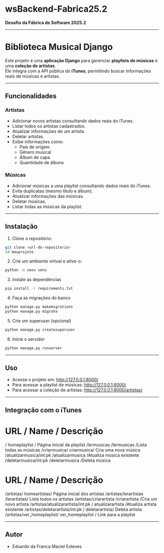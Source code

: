 # wsBackend-Fabrica25.2
**Desafio da Fábrica de Software 2025.2**

---

# Biblioteca Musical Django

Este projeto é uma **aplicação Django** para gerenciar **playlists de músicas** e uma **coleção de artistas**.  
Ele integra com a API pública do **iTunes**, permitindo buscar informações reais de músicas e artistas.

---

## Funcionalidades

### Artistas
- Adicionar novos artistas consultando dados reais do iTunes.
- Listar todos os artistas cadastrados.
- Atualizar informações de um artista.
- Deletar artistas.
- Exibe informações como:
  - País de origem
  - Gênero musical
  - Álbum de capa
  - Quantidade de álbuns

### Músicas
- Adicionar músicas a uma playlist consultando dados reais do iTunes.
- Evita duplicatas (mesmo título e álbum).
- Atualizar informações das músicas.
- Deletar músicas.
- Listar todas as músicas da playlist.

---

## Instalação

1. Clone o repositório:

```bash
git clone <url-do-repositorio>
cd meuprojeto
```

2. Crie um ambiente virtual e ative-o:

```bash
python -m venv venv
```

3. Instale as dependências
```bash
pip install -r requirements.txt
```

4. Faça as migrações do banco
```bash
python manage.py makemigrations
python manage.py migrate
```

5. Crie um superuser (opcional)
```bash
python manage.py createsuperuser
```

6. Inicie o servidor
```bash
python manage.py runserver
```

---

## Uso

- Acesse o projeto em: http://127.0.0.1:8000/
- Para acessar a playlist de músicas: http://127.0.0.1:8000/
- Para acessar a coleção de artistas: http://127.0.0.1:8000/artistas/

---

## Integração com o iTunes

# URL	/ Name /	Descrição
/	homeplaylist /	Página inicial da playlist
/lermusicas	/lermusicas	/Lista todas as músicas
/criarmusica/	criarmusica/	Cria uma nova música
/atualizarmusica/int:pk /atualizarmusica	/Atualiza música existente
/deletarmusica/int:pk /deletarmusica	/Deleta música


# URL /	Name / Descrição
/artistas/	homeartistas/	Página inicial dos artistas
/artistas/lerartistas	/lerartistas/	Lista todos os artistas
/artistas/criarartista	/criarartista	/Cria um novo artista
/artistas/atualizarartista/int:pk / atualizarartista	/Atualiza artista existente
/artistas/deletarartista/int:pk / deletarartista/	Deleta artista
/artistas/ver_homeplaylist/	ver_homeplaylist	/ Link para a playlist

---

## Autor 

- Eduardo da Franca Maciel Esteves
